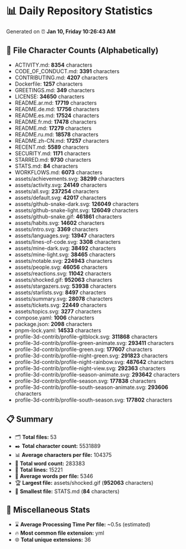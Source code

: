 # 📊 Daily Repository Statistics
Generated on ⏰ **Jan 10, Friday 10:26:43 AM**

## 📂 File Character Counts (Alphabetically)
- ACTIVITY.md: **8354** characters
- CODE_OF_CONDUCT.md: **3391** characters
- CONTRIBUTING.md: **4207** characters
- Dockerfile: **1257** characters
- GREETINGS.md: **349** characters
- LICENSE: **34650** characters
- README.ar.md: **17719** characters
- README.de.md: **17756** characters
- README.es.md: **17524** characters
- README.fr.md: **17478** characters
- README.md: **17279** characters
- README.ru.md: **18578** characters
- README.zh-CN.md: **17257** characters
- RECENT.md: **5589** characters
- SECURITY.md: **1171** characters
- STARRED.md: **9730** characters
- STATS.md: **84** characters
- WORKFLOWS.md: **6073** characters
- assets/achievements.svg: **38299** characters
- assets/activity.svg: **24149** characters
- assets/all.svg: **237254** characters
- assets/default.svg: **42017** characters
- assets/github-snake-dark.svg: **126049** characters
- assets/github-snake-light.svg: **126049** characters
- assets/github-snake.gif: **461861** characters
- assets/habits.svg: **14602** characters
- assets/intro.svg: **3369** characters
- assets/languages.svg: **13947** characters
- assets/lines-of-code.svg: **3308** characters
- assets/mine-dark.svg: **38492** characters
- assets/mine-light.svg: **38465** characters
- assets/notable.svg: **224943** characters
- assets/people.svg: **46056** characters
- assets/reactions.svg: **11042** characters
- assets/shocked.gif: **952063** characters
- assets/stargazers.svg: **53938** characters
- assets/starlists.svg: **8497** characters
- assets/summary.svg: **28078** characters
- assets/tickets.svg: **22449** characters
- assets/topics.svg: **3277** characters
- compose.yaml: **1006** characters
- package.json: **2098** characters
- pnpm-lock.yaml: **14533** characters
- profile-3d-contrib/profile-gitblock.svg: **311868** characters
- profile-3d-contrib/profile-green-animate.svg: **293411** characters
- profile-3d-contrib/profile-green.svg: **177607** characters
- profile-3d-contrib/profile-night-green.svg: **291823** characters
- profile-3d-contrib/profile-night-rainbow.svg: **487642** characters
- profile-3d-contrib/profile-night-view.svg: **292363** characters
- profile-3d-contrib/profile-season-animate.svg: **293642** characters
- profile-3d-contrib/profile-season.svg: **177838** characters
- profile-3d-contrib/profile-south-season-animate.svg: **293606** characters
- profile-3d-contrib/profile-south-season.svg: **177802** characters

## 📋 Summary
- 🗂️ **Total files:** 53
- ✒️ **Total character count:** 5531889
- 📊 **Average characters per file:** 104375
- 📝 **Total word count:** 283383
- 🧾 **Total lines:** 15221
- 📐 **Average words per file:** 5346
- 🏆 **Largest file:** assets/shocked.gif (**952063** characters)
- 🥉 **Smallest file:** STATS.md (**84** characters)

## 🌟 Miscellaneous Stats
- ⌛ **Average Processing Time Per file:** ~0.5s (estimated)
- 🔥 **Most common file extension:** yml
- 🌐 **Total unique extensions:** 36
